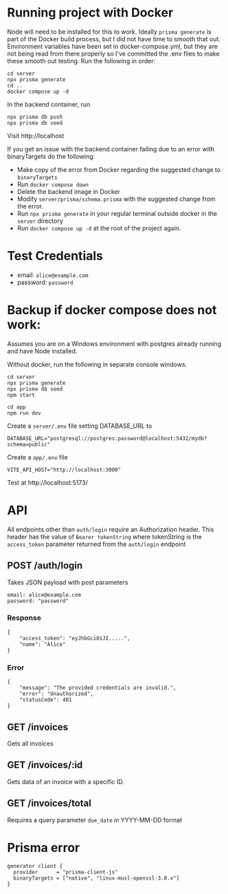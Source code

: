 # Running project with Docker
Node will need to be installed for this to work. Ideally `prisma generate` is part of the Docker build process, 
but I did not have time to smooth that out. Environment variables have been set in docker-compose.yml, 
but they are not being read from there properly so I've committed the .env files to make these smooth out testing.
Run the following in order:
```
cd server
npx prisma generate
cd ..
docker compose up -d
``` 
In the backend container, run
```
npx prisma db push
npx prisma db seed
```

Visit http://localhost

If you get an issue with the backend container failing due to an error with binaryTargets do the following:
* Make copy of the error from Docker regarding the suggested change to `binaryTargets`
* Run `docker compose down`
* Delete the backend image in Docker
* Modify `server/prisma/schema.prisma` with the suggested change from the error.
* Run `npx prisma generate` in your regular terminal outside docker in the `server` directory
* Run `docker compose up -d` at the root of the project again.
# Test Credentials
* email: `alice@example.com`
* password: `password`


# Backup if docker compose does not work:
Assumes you are on a Windows environment with postgres already running and have Node installed.

Without docker, run the following in separate console windows.

```
cd server
npx prisma generate
npx prisma db seed
npm start
```
```
cd app
npm run dev
```


Create a `server/.env` file setting DATABASE_URL to
```
DATABASE_URL="postgresql://postgres:password@localhost:5432/mydb?schema=public"
```
Create a `app/.env` file
```
VITE_API_HOST="http://localhost:3000"
```
Test at http://localhost:5173/


# API
All endpoints other than `auth/login` require an Authorization header. This header has the value of `Bearer tokenString` where tokenString is the `access_token` parameter returned from the `auth/login` endpoint
## POST /auth/login
Takes JSON payload with post parameters
```
email: alice@example.com
password: "password"
```
### Response
```
{
    "access_token": "eyJhbGciOiJI.....",
    "name": "Alice"
}
```
### Error
```
{
    "message": "The provided credentials are invalid.",
    "error": "Unauthorized",
    "statusCode": 401
}
```
## GET /invoices
Gets all invoices
## GET /invoices/:id
Gets data of an invoice with a specific ID.
## GET /invoices/total
Requires a query parameter `due_date` in YYYY-MM-DD format


# Prisma error
```
generator client {
  provider      = "prisma-client-js"
  binaryTargets = ["native", "linux-musl-openssl-3.0.x"]
}

```